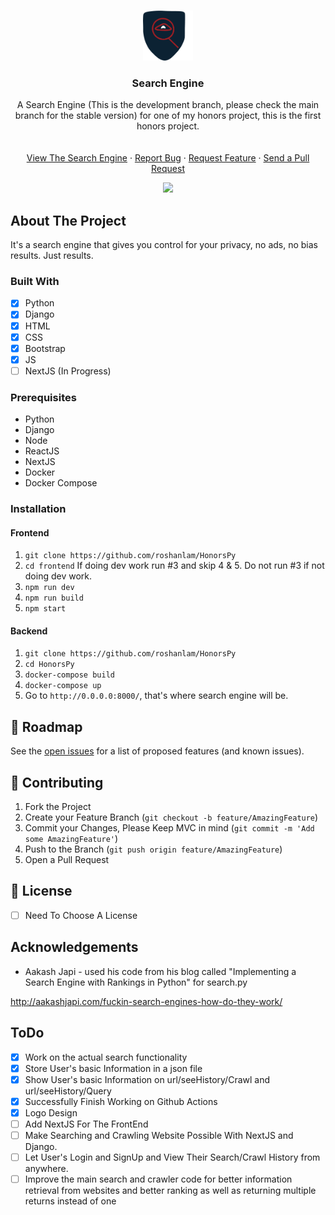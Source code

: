 <br />
<p align="center">
  <a href="https://github.com/roshanlam/HonorsPy/">
    <img src="./SearchItLogo.png" alt="Logo" width="80" height="80">
  </a>

  <h3 align="center">Search Engine</h3>
  <p align="center">
    A Search Engine (This is the development branch, please check the main branch for the stable version) for one of my honors project, this is the first honors project.
    <br />
    <br />
    <br />
    <a href="">View The Search Engine</a>
    ·
    <a href="https://github.com/roshanlam/HonorsPy/issues">Report Bug</a>
    ·
    <a href="https://github.com/roshanlam/HonorsPy/issues">Request Feature</a>
    ·
    <a href="https://github.com/roshanlam/HonorsPy/pulls">Send a Pull Request</a>
  </p>
  <div align="center">
    <img src="https://travis-ci.org/roshanlam/HonorsPy.svg?branch=dev"/>
  </div>
  
<h2> About The Project </h2>
It's a search engine that gives you control for your privacy, no ads, no bias results. Just results.


### Built With
- [x] Python
- [x] Django
- [x] HTML
- [x] CSS
- [x] Bootstrap
- [x] JS
- [ ] NextJS (In Progress)
<h3> Prerequisites </h3>

* Python
* Django
* Node
* ReactJS
* NextJS  
* Docker
* Docker Compose

### Installation

#### Frontend

1. `git clone https://github.com/roshanlam/HonorsPy`
2. `cd frontend`
If doing dev work run #3 and skip 4 & 5. Do not run #3 if not doing dev work.
3. `npm run dev`
4. `npm run build`
5. `npm start`


#### Backend
1. `git clone https://github.com/roshanlam/HonorsPy`
2. `cd HonorsPy`
3. `docker-compose build`
4. `docker-compose up`
5. Go to `http://0.0.0.0:8000/`, that's where search engine will be.

<!-- ROADMAP -->
## 🚧 Roadmap

See the [open issues](https://github.com/roshanlam/HonorsPy/issues) for a list of proposed features (and known issues).

<!-- CONTRIBUTING -->
## 🤝 Contributing
1. Fork the Project
2. Create your Feature Branch (`git checkout -b feature/AmazingFeature`)
3. Commit your Changes, Please Keep MVC in mind (`git commit -m 'Add some AmazingFeature'`)
4. Push to the Branch (`git push origin feature/AmazingFeature`)
5. Open a Pull Request

<!-- LICENSE -->
## 📝 License
- [ ] Need To Choose A License

<!-- ACKNOWLEDGEMENTS -->
## Acknowledgements
* Aakash Japi - used his code from his blog called "Implementing a Search Engine with Rankings in Python" for search.py 
  
http://aakashjapi.com/fuckin-search-engines-how-do-they-work/


## ToDo
- [x] Work on the actual search functionality 
- [x] Store User's basic Information in a json file 
- [x] Show User's basic Information on url/seeHistory/Crawl and url/seeHistory/Query
- [x] Successfully Finish Working on Github Actions
- [x] Logo Design
- [ ] Add NextJS For The FrontEnd
- [ ] Make Searching and Crawling Website Possible With NextJS and Django.  
- [ ] Let User's Login and SignUp and View Their Search/Crawl History from anywhere.
- [ ] Improve the main search and crawler code for better information retrieval from websites and better ranking as well as returning multiple returns instead of one
